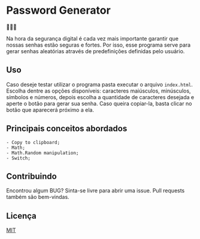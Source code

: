 # Password Generator
🔐🔐🔑

Na hora da segurança digital é cada vez mais importante garantir que nossas senhas estão seguras e fortes. Por isso, esse programa serve para gerar senhas aleatórias através de predefinições definidas pelo usuário.

## Uso

Caso deseje testar utilizar o programa pasta executar o arquivo ```index.html```.
Escolha dentre as opções disponíveis: caracteres maiúsculos, minúsculos, símbolos e números, depois escolha a quantidade de caracteres desejada e aperte o botão para gerar sua senha.
Caso queira copiar-la, basta clicar no botão que aparecerá próximo a ela.


## Principais conceitos abordados
	- Copy to clipboard;
	- Math;
	- Math.Random manipulation;
	- Switch;

## Contribuindo
Encontrou algum BUG? Sinta-se livre para abrir uma issue. Pull requests também são bem-vindas.

## Licença
[MIT](https://choosealicense.com/licenses/mit/)
